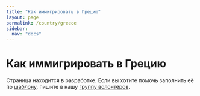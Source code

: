 ```yaml
---
title: "Как иммигрировать в Грецию"
layout: page
permalink: /country/greece
sidebar:
  nav: "docs"
---
```


# Как иммигрировать в Грецию

Страница находится в разработке. Если вы хотите помочь заполнить её по [шаблону](/template), пишите в нашу [группу волонтёров](https://t.me/+FHi3FnJaoWJkMDAx).
